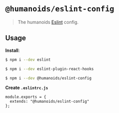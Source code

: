 # `@humanoids/eslint-config`

> The humanoids [Eslint](https://eslint.org/) config.

## Usage

**Install**:

```bash
$ npm i --dev eslint

$ npm i --dev eslint-plugin-react-hooks

$ npm i --dev @humanoids/eslint-config
```

**Create `.eslintrc.js`**

```jsonc
module.exports = {
  extends: "@humanoids/eslint-config"
};
```
